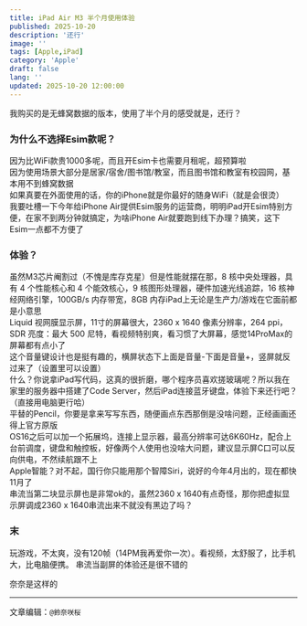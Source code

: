 ```yaml
---
title: iPad Air M3 半个月使用体验
published: 2025-10-20
description: '还行'
image: ''
tags: [Apple,iPad]
category: 'Apple'
draft: false 
lang: ''
updated: 2025-10-20 12:00:00
---
```

我购买的是无蜂窝数据的版本，使用了半个月的感受就是，还行？

### 为什么不选择Esim款呢？
因为比WiFi款贵1000多呢，而且开Esim卡也需要月租呢，超预算啦</br>
因为使用场景大部分是居家/宿舍/图书馆/教室，而且图书馆和教室有校园网，基本用不到蜂窝数据</br>
如果真要在外面使用的话，你的iPhone就是你最好的随身WiFi（就是会很烫）</br>
我要吐槽一下今年给iPhone Air提供Esim服务的运营商，明明iPad开Esim特别方便，在家不到两分钟就搞定，为啥iPhone Air就要跑到线下办理？搞笑，这下Esim一点都不方便了

### 体验？
虽然M3芯片阉割过（不愧是库存克星）但是性能就摆在那，8 核中央处理器，具有 4 个性能核心和 4 个能效核心，9 核图形处理器，硬件加速光线追踪，16 核神经网络引擎，100GB/s 内存带宽，8GB 内存iPad上无论是生产力/游戏在它面前都是小意思</br>
Liquid 视网膜显示屏，11寸的屏幕很大，2360 x 1640 像素分辨率，264 ppi，SDR 亮度：最大 500 尼特，看视频特别爽，看习惯了大屏幕，感觉14ProMax的屏幕都有点小了</br>
这个音量键设计也是挺有趣的，横屏状态下上面是音量-下面是音量+，竖屏就反过来了（设置里可以设置）</br>
什么？你说拿iPad写代码，这真的很折磨，哪个程序员喜欢搓玻璃呢？所以我在家里的服务器中搭建了Code Server，然后iPad连接蓝牙键盘，体验下来还行吧？（直接用电脑更行哈）</br>
平替的Pencil，你要是拿来写写东西，随便画点东西那倒是没啥问题，正经画画还得上官方原版</br>
OS16之后可以加一个拓展坞，连接上显示器，最高分辨率可达6K60Hz，配合上台前调度，键盘和触控板，好像两个人使用也没啥大问题，建议显示屏C口可以反向供电，不然续航跟不上</br>
Apple智能？对不起，国行你只能用那个智障Siri，说好的今年4月出的，现在都快11月了</br>
串流当第二块显示屏也是非常ok的，虽然2360 x 1640有点奇怪，那你把虚拟显示屏调成2360 x 1640串流出来不就没有黑边了吗？

### 末
玩游戏，不太爽，没有120帧（14PM我再爱你一次）。看视频，太舒服了，比手机大，比电脑便携。
串流当副屏的体验还是很不错的</br>

奈奈是这样的

---

文章编辑：`@鈴奈咲桜`